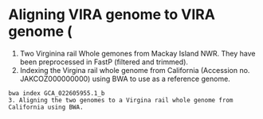 # Aligning VIRA genome to VIRA genome (
1. Two Virginina rail Whole gemones from Mackay Island NWR. They have been preprocessed in FastP (filtered and trimmed).
2. Indexing the Virgina rail whole genome from California (Accession no. JAKCOZ000000000) using BWA to use as a reference genome.
```
bwa index GCA_022605955.1_b
3. Aligning the two genomes to a Virgina rail whole genome from California using BWA.

